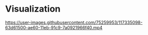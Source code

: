 # Visualization


https://user-images.githubusercontent.com/75259953/117335098-63d61500-ae60-11eb-91c9-7a0921966f40.mp4

